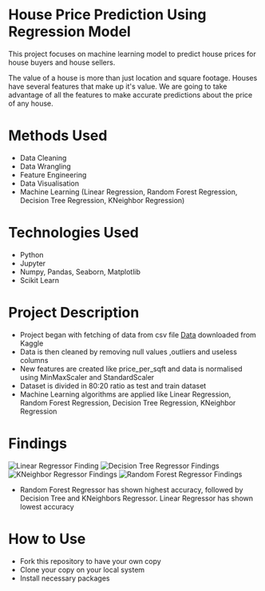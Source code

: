 # House Price Prediction Using Regression Model

This project focuses on machine learning model to predict house prices for house buyers and house sellers.

The value of a house is more than just location and square footage. Houses have several features that make up it's value. We are going to take advantage of all the features to make accurate predictions about the price of any house.

# Methods Used
- Data Cleaning
- Data Wrangling
- Feature Engineering
- Data Visualisation
- Machine Learning (Linear Regression, Random Forest Regression, Decision Tree Regression, KNeighbor Regression)

# Technologies Used
- Python
- Jupyter
- Numpy, Pandas, Seaborn, Matplotlib
- Scikit Learn

# Project Description
- Project began with fetching of data from csv file [Data](https://github.com/ShamikRana/House-Price-Prediction-Using-Regression-Model/blob/main/House_Data.csv) downloaded from Kaggle
- Data is then cleaned by removing null values ,outliers and useless columns
- New features are created like price_per_sqft and data is normalised using MinMaxScaler and StandardScaler
- Dataset is divided in 80:20 ratio as test and train dataset
- Machine Learning algorithms are applied like Linear Regression, Random Forest Regression, Decision Tree Regression, KNeighbor Regression

# Findings
 ![Linear Regressor Finding](https://raw.githubusercontent.com/ShamikRana/House-Price-Prediction-Using-Regression-Model/main/LinearRegressor.png)
 ![Decision Tree Regressor Findings](https://raw.githubusercontent.com/ShamikRana/House-Price-Prediction-Using-Regression-Model/main/DecisionTree.png)
 ![KNeighbor Regressor Findings](https://raw.githubusercontent.com/ShamikRana/House-Price-Prediction-Using-Regression-Model/main/KNeighbor.png)
 ![Random Forest Regressor Findings](https://raw.githubusercontent.com/ShamikRana/House-Price-Prediction-Using-Regression-Model/main/RandomForest.png)
    
- Random Forest Regressor has shown highest accuracy, followed by Decision Tree and KNeighbors Regressor. Linear Regressor has shown lowest accuracy

# How to Use 
- Fork this repository to have your own copy
- Clone your copy on your local system
- Install necessary packages
